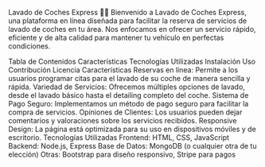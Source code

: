 Lavado de Coches Express 🚗✨
Bienvenido a Lavado de Coches Express, una plataforma en línea diseñada para facilitar la reserva de servicios de lavado de coches en tu área. Nos enfocamos en ofrecer un servicio rápido, eficiente y de alta calidad para mantener tu vehículo en perfectas condiciones.

Tabla de Contenidos
Características
Tecnologías Utilizadas
Instalación
Uso
Contribución
Licencia
Características
Reservas en línea: Permite a los usuarios programar citas para el lavado de su coche de manera sencilla y rápida.
Variedad de Servicios: Ofrecemos múltiples opciones de lavado, desde el lavado básico hasta el detailing completo del coche.
Sistema de Pago Seguro: Implementamos un método de pago seguro para facilitar la compra de servicios.
Opiniones de Clientes: Los usuarios pueden dejar comentarios y valoraciones sobre los servicios recibidos.
Responsive Design: La página está optimizada para su uso en dispositivos móviles y de escritorio.
Tecnologías Utilizadas
Frontend: HTML, CSS, JavaScript
Backend: Node.js, Express
Base de Datos: MongoDB (o cualquier otra de tu elección)
Otras: Bootstrap para diseño responsivo, Stripe para pagos
